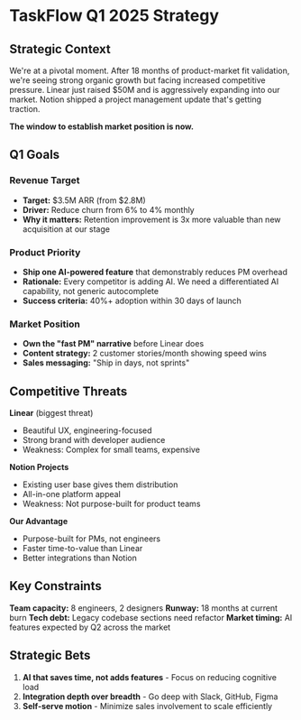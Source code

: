 # TaskFlow Q1 2025 Strategy

## Strategic Context

We're at a pivotal moment. After 18 months of product-market fit validation, we're seeing strong organic growth but facing increased competitive pressure. Linear just raised $50M and is aggressively expanding into our market. Notion shipped a project management update that's getting traction.

**The window to establish market position is now.**

## Q1 Goals

### Revenue Target
- **Target:** $3.5M ARR (from $2.8M)
- **Driver:** Reduce churn from 6% to 4% monthly
- **Why it matters:** Retention improvement is 3x more valuable than new acquisition at our stage

### Product Priority
- **Ship one AI-powered feature** that demonstrably reduces PM overhead
- **Rationale:** Every competitor is adding AI. We need a differentiated AI capability, not generic autocomplete
- **Success criteria:** 40%+ adoption within 30 days of launch

### Market Position
- **Own the "fast PM" narrative** before Linear does
- **Content strategy:** 2 customer stories/month showing speed wins
- **Sales messaging:** "Ship in days, not sprints"

## Competitive Threats

**Linear** (biggest threat)
- Beautiful UX, engineering-focused
- Strong brand with developer audience
- Weakness: Complex for small teams, expensive

**Notion Projects**
- Existing user base gives them distribution
- All-in-one platform appeal
- Weakness: Not purpose-built for product teams

**Our Advantage**
- Purpose-built for PMs, not engineers
- Faster time-to-value than Linear
- Better integrations than Notion

## Key Constraints

**Team capacity:** 8 engineers, 2 designers
**Runway:** 18 months at current burn
**Tech debt:** Legacy codebase sections need refactor
**Market timing:** AI features expected by Q2 across the market

## Strategic Bets

1. **AI that saves time, not adds features** - Focus on reducing cognitive load
2. **Integration depth over breadth** - Go deep with Slack, GitHub, Figma
3. **Self-serve motion** - Minimize sales involvement to scale efficiently
